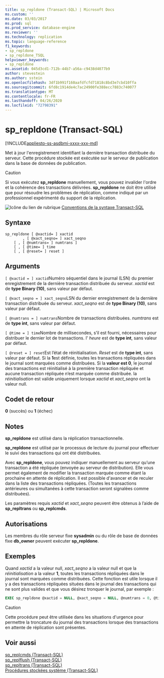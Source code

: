```yaml
---
title: sp_repldone (Transact-SQL) | Microsoft Docs
ms.custom: ''
ms.date: 03/03/2017
ms.prod: sql
ms.prod_service: database-engine
ms.reviewer: ''
ms.technology: replication
ms.topic: language-reference
f1_keywords:
- sp_repldone
- sp_repldone_TSQL
helpviewer_keywords:
- sp_repldone
ms.assetid: 045d3cd1-712b-44b7-a56a-c9438d4077b9
author: stevestein
ms.author: sstein
ms.openlocfilehash: 3df1b991f160aafdfcfd71818c8bd3e7cbd10ffa
ms.sourcegitcommit: 6fd8c1914de4c7ac24900fe388ecc7883c740077
ms.translationtype: MT
ms.contentlocale: fr-FR
ms.lasthandoff: 04/26/2020
ms.locfileid: "72798391"
---
```

# <a name="sp_repldone-transact-sql"></a>sp_repldone (Transact-SQL)
[!INCLUDE[appliesto-ss-asdbmi-xxxx-xxx-md](../../includes/appliesto-ss-asdbmi-xxxx-xxx-md.md)]

  Met à jour l'enregistrement identifiant la dernière transaction distribuée du serveur. Cette procédure stockée est exécutée sur le serveur de publication dans la base de données de publication.  
  
> [!CAUTION]  
>  Si vous exécutez **sp_repldone** manuellement, vous pouvez invalider l'ordre et la cohérence des transactions délivrées. **sp_repldone** ne doit être utilisé que pour résoudre les problèmes de réplication, comme indiqué par un professionnel expérimenté du support de la réplication.  
  
 ![Icône du lien de rubrique](../../database-engine/configure-windows/media/topic-link.gif "Icône du lien de rubrique") [Conventions de la syntaxe Transact-SQL](../../t-sql/language-elements/transact-sql-syntax-conventions-transact-sql.md)  
  
## <a name="syntax"></a>Syntaxe  
  
```
sp_repldone [ @xactid= ] xactid   
        , [ @xact_seqno= ] xact_seqno   
    [ , [ @numtrans= ] numtrans ]   
    [ , [ @time= ] time   
    [ , [ @reset= ] reset ]  
```  
  
## <a name="arguments"></a>Arguments  
`[ @xactid = ] xactid`Numéro séquentiel dans le journal (LSN) du premier enregistrement de la dernière transaction distribuée du serveur. *xactid* est de **type Binary (10)**, sans valeur par défaut.  
  
`[ @xact_seqno = ] xact_seqno`LSN du dernier enregistrement de la dernière transaction distribuée du serveur. *xact_seqno* est de **type Binary (10)**, sans valeur par défaut.  
  
`[ @numtrans = ] numtrans`Nombre de transactions distribuées. *numtrans* est de **type int**, sans valeur par défaut.  
  
`[ @time = ] time`Nombre de millisecondes, s’il est fourni, nécessaires pour distribuer le dernier lot de transactions. l' *heure* est de **type int**, sans valeur par défaut.  
  
`[ @reset = ] reset`Est l’état de réinitialisation. *Reset* est de **type int**, sans valeur par défaut. Si la **1**est définie, toutes les transactions répliquées dans le journal sont marquées comme distribuées. Si la **valeur est 0**, le journal des transactions est réinitialisé à la première transaction répliquée et aucune transaction répliquée n’est marquée comme distribuée. la *réinitialisation* est valide uniquement lorsque *xactid* et *xact_seqno* ont la valeur null.  
  
## <a name="return-code-values"></a>Codet de retour  
 **0** (succès) ou **1** (échec)  
  
## <a name="remarks"></a>Notes  
 **sp_repldone** est utilisé dans la réplication transactionnelle.  
  
 **sp_repldone** est utilisé par le processus de lecture du journal pour effectuer le suivi des transactions qui ont été distribuées.  
  
 Avec **sp_repldone**, vous pouvez indiquer manuellement au serveur qu’une transaction a été répliquée (envoyée au serveur de distribution). Elle vous permet également de modifier la transaction marquée comme étant la prochaine en attente de réplication. Il est possible d'avancer et de reculer dans la liste des transactions répliquées. (Toutes les transactions antérieures ou simultanées à cette transaction seront signalées comme distribuées).  
  
 Les paramètres requis *xactid* et *xact_seqno* peuvent être obtenus à l’aide de **sp_repltrans** ou **sp_replcmds**.  
  
## <a name="permissions"></a>Autorisations  
 Les membres du rôle serveur fixe **sysadmin** ou du rôle de base de données fixe **db_owner** peuvent exécuter **sp_repldone**.  
  
## <a name="examples"></a>Exemples  
 Quand *xactid* a la valeur null, *xact_seqno* a la valeur null et que la *réinitialisation* a la valeur **1**, toutes les transactions répliquées dans le journal sont marquées comme distribuées. Cette fonction est utile lorsque il y a des transactions répliquées situées dans le journal des transactions qui ne sont plus valides et que vous désirez tronquer le journal, par exemple :  
  
```sql
EXEC sp_repldone @xactid = NULL, @xact_seqno = NULL, @numtrans = 0, @time = 0, @reset = 1  
```  
  
> [!CAUTION]  
>  Cette procédure peut être utilisée dans les situations d'urgence pour permettre la troncature du journal des transactions lorsque des transactions en attente de réplication sont présentes.  
  
## <a name="see-also"></a>Voir aussi  
 [sp_replcmds &#40;Transact-SQL&#41;](../../relational-databases/system-stored-procedures/sp-replcmds-transact-sql.md)   
 [sp_replflush &#40;Transact-SQL&#41;](../../relational-databases/system-stored-procedures/sp-replflush-transact-sql.md)   
 [sp_repltrans &#40;Transact-SQL&#41;](../../relational-databases/system-stored-procedures/sp-repltrans-transact-sql.md)   
 [Procédures stockées système &#40;Transact-SQL&#41;](../../relational-databases/system-stored-procedures/system-stored-procedures-transact-sql.md)  
